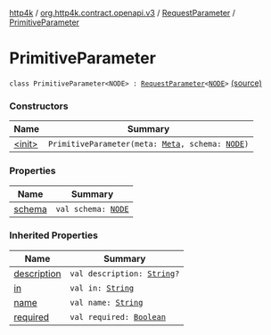 [http4k](../../../index.md) / [org.http4k.contract.openapi.v3](../../index.md) / [RequestParameter](../index.md) / [PrimitiveParameter](./index.md)

# PrimitiveParameter

`class PrimitiveParameter<NODE> : `[`RequestParameter`](../index.md)`<`[`NODE`](index.md#NODE)`>` [(source)](https://github.com/http4k/http4k/blob/master/http4k-contract/src/main/kotlin/org/http4k/contract/openapi/v3/model.kt#L116)

### Constructors

| Name | Summary |
|---|---|
| [&lt;init&gt;](-init-.md) | `PrimitiveParameter(meta: `[`Meta`](../../../org.http4k.lens/-meta/index.md)`, schema: `[`NODE`](index.md#NODE)`)` |

### Properties

| Name | Summary |
|---|---|
| [schema](schema.md) | `val schema: `[`NODE`](index.md#NODE) |

### Inherited Properties

| Name | Summary |
|---|---|
| [description](../description.md) | `val description: `[`String`](https://kotlinlang.org/api/latest/jvm/stdlib/kotlin/-string/index.html)`?` |
| [in](../in.md) | `val in: `[`String`](https://kotlinlang.org/api/latest/jvm/stdlib/kotlin/-string/index.html) |
| [name](../name.md) | `val name: `[`String`](https://kotlinlang.org/api/latest/jvm/stdlib/kotlin/-string/index.html) |
| [required](../required.md) | `val required: `[`Boolean`](https://kotlinlang.org/api/latest/jvm/stdlib/kotlin/-boolean/index.html) |
